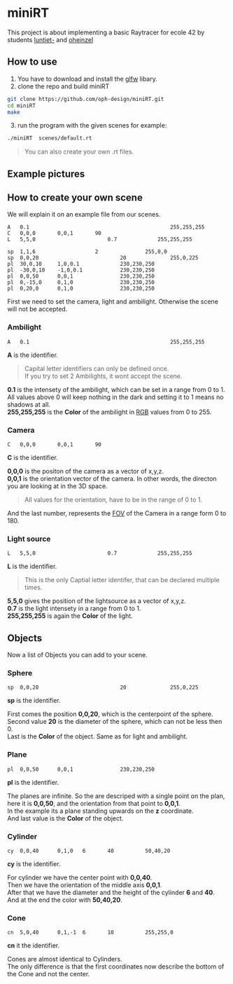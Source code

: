 # miniRT
This project is about implementing a basic Raytracer for ecole 42 by students [luntiet-](https://github.com/LaurinUB) and [oheinzel](https://github.com/oph-design)
## How to use
1. You have to download and install the [glfw](https://github.com/glfw/glfw) libary.
2. clone the repo and build miniRT
```bash
git clone https://github.com/oph-design/miniRT.git
cd miniRT
make
```
3. run the program with the given scenes for example:
```bash
./miniRT  scenes/default.rt
```
> You can also create your own .rt files.

## Example pictures


## How to create your own scene
We will explain it on an example file from our scenes.
```
A	0.1                                             255,255,255
C	0,0,0		0,0,1		90
L	5,5,0		    	        0.7             255,255,255

sp	1,1,6			        2               255,0,0
sp	0,0,20                          20              255,0,225
pl	30,0,10		1,0,0.1				230,230,250
pl	-30,0,10	-1,0,0.1			230,230,250
pl	0,0,50		0,0,1				230,230,250
pl	0,-15,0		0,1,0				230,230,250
pl	0,20,0		0,1,0				230,230,250
```
First we need to set the camera, light and ambilight. Otherwise the scene will not be accepted.
### Ambilight
```
A	0.1                                             255,255,255
```
__A__ is the identifier.
>Capital letter identifiers can only be defined once. \
> If you try to set 2 Ambilights, it wont accept the scene.

__0.1__ is the intensety of the ambilight, which can be set in a range from 0 to 1. \
All values above 0 will keep nothing in the dark and setting it to 1 means no shadows at all. \
__255,255,255__ is the __Color__ of the ambilight in [RGB](https://en.wikipedia.org/wiki/RGB_color_model) values from 0 to 255.
### Camera
```
C	0,0,0		0,0,1		90
```
__C__ is the identifier.

__0,0,0__ is the positon of the camera as a vector of x,y,z. \
__0,0,1__ is the orientation vector of the camera. In other words, the directon you are looking at in the 3D space.
> All values for the orientation, have to be in the range of 0 to 1.

And the last number, represents the [FOV](https://en.wikipedia.org/wiki/Field_of_view) of the Camera in a range form 0 to 180.

### Light source
```
L	5,5,0		    	        0.7             255,255,255
```
__L__ is the identifier.
> This is the only Captial letter identifer, that can be declared multiple times.

__5,5,0__ gives the position of the lightsource as a vector of x,y,z. \
__0.7__ is the light intensety in a range from 0 to 1. \
__255,255,255__ is again the __Color__ of the light.

## Objects
Now a list of Objects you can add to your scene.
### Sphere
```
sp	0,0,20                          20              255,0,225
```
__sp__ is the identifier. 

First comes the position __0,0,20__, which is the centerpoint of the sphere. \
Second value __20__ is the diameter of the sphere, which can not be less then 0. \
Last is the __Color__ of the object. Same as for light and ambilight.
### Plane
```
pl	0,0,50		0,0,1				230,230,250
```
__pl__ is the identifier. 

The planes are infinite. So the are descriped with a single point on the plan, here it is __0,0,50__, and the orientation from that point to __0,0,1__. \
In the example its a plane standing upwards on the __z__ coordinate. \
And last value is the __Color__ of the object.

### Cylinder

```
cy	0,0,40		0,1,0	6		40			50,40,20
```
__cy__ is the identifier.

For cylinder we have the center point with __0,0,40__. \
Then we have the orientation of the middle axis __0,0,1__. \
After that we have the diameter and the height of the cylinder __6__ and __40__. \
And at the end the color with __50,40,20__.

### Cone

```
cn	5,0,40		0,1,-1	6		10			255,255,0
```

__cn__ it the identifier.

Cones are almost identical to Cylinders. \
The only difference is that the first coordinates now describe the bottom of the Cone and not the center.
